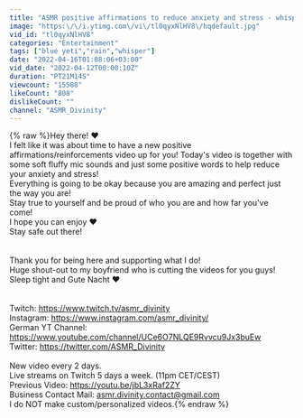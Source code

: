 ```yaml
---
title: "ASMR positive affirmations to reduce anxiety and stress - whispered, soft fluffy sounds"
image: "https:\/\/i.ytimg.com\/vi\/tl0qyxNlHV8\/hqdefault.jpg"
vid_id: "tl0qyxNlHV8"
categories: "Entertainment"
tags: ["blue yeti","rain","whisper"]
date: "2022-04-16T01:08:06+03:00"
vid_date: "2022-04-12T00:00:10Z"
duration: "PT21M14S"
viewcount: "15588"
likeCount: "808"
dislikeCount: ""
channel: "ASMR_Divinity"
---
```

{% raw %}Hey there! ♥<br />I felt like it was about time to have a new positive affirmations/reinforcements video up for you! Today's video is together with some soft fluffy mic sounds and just some positive words to help reduce your anxiety and stress!<br />Everything is going to be okay because you are amazing and perfect just the way you are! <br />Stay true to yourself and be proud of who you are and how far you've come!<br />I hope you can enjoy ♥<br />Stay safe out there!<br /><br /><br />Thank you for being here and supporting what I do! <br />Huge shout-out to my boyfriend who is cutting the videos for you guys! <br />Sleep tight and Gute Nacht ♥ <br /><br /><br />Twitch: <a rel="nofollow" target="blank" href="https://www.twitch.tv/asmr_divinity">https://www.twitch.tv/asmr_divinity</a><br />Instagram: <a rel="nofollow" target="blank" href="https://www.instagram.com/asmr_divinity/">https://www.instagram.com/asmr_divinity/</a><br />German YT Channel: <a rel="nofollow" target="blank" href="https://www.youtube.com/channel/UCe6O7NLQE9Rvvcu9Jx3buEw">https://www.youtube.com/channel/UCe6O7NLQE9Rvvcu9Jx3buEw</a><br />Twitter: <a rel="nofollow" target="blank" href="https://twitter.com/ASMR_Divinity">https://twitter.com/ASMR_Divinity</a><br /><br />New video every 2 days. <br />Live streams on Twitch 5 days a week. (11pm CET/CEST) <br />Previous Video: <a rel="nofollow" target="blank" href="https://youtu.be/jbL3xRaf2ZY">https://youtu.be/jbL3xRaf2ZY</a><br />Business Contact Mail: asmr.divinity.contact@gmail.com <br />I do NOT make custom/personalized videos.{% endraw %}
